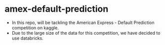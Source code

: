 # amex-default-prediction

- In this repo, will be tackling the American Express - Default Prediction competition on kaggle.
- Due to the large size of the data for this competition, we have decided to use databricks.
